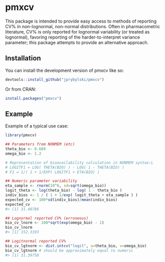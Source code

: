 
<!-- README.md is generated from README.Rmd. Please edit that file -->

# pmxcv

<!-- badges: start -->
<!-- badges: end -->

This package is intended to provide easy access to methods of reporting
CV% in non-lognormal, non-normal distributions. Often in pharmacometric
literature, CV% is only reported for lognormal variability (or treated
as lognormal), favoring reporting of the harder-to-interpret variance
parameter; this package attempts to provide an alternative approach.

## Installation

You can install the development version of pmxcv like so:

``` r
devtools::install_github("jprybylski/pmxcv")
```

Or from CRAN:

``` r
install.packages("pmxcv")
```

## Example

Example of a typical use case:

``` r
library(pmxcv)

## Parameters from NONMEM (etc)
theta_bio <- 0.689
omega_bio <- 1.2

# Representation of bioavailability calculation in NONMEM syntax:L
# LOGITF1 = LOG( THETA(BIO) ) - LOG( 1 - THETA(BIO) )
# F1 = 1/( 1 + 1/EXP( LOGITF1 + ETA(BIO) )

## Numeric parameter variability
eta_sample <- rnorm(10^6, sd=sqrt(omega_bio))
logit_theta <- log(theta_bio) - log( 1 - theta_bio )
indiv_bios <- 1 / ( 1 + 1/exp( logit_theta + eta_sample ) )
expected_cv <- 100*sd(indiv_bios)/mean(indiv_bios)
expected_cv
#> [1] 31.40786

## Lognormal reported CV% (erroneous)
bio_cv_lnorm <- 100*sqrt(exp(omega_bio) - 1)
bio_cv_lnorm
#> [1] 152.3193

## Logitnormal reported CV%
bio_cv_lgtnorm <- dist.intcv("logit", u=theta_bio, v=omega_bio)
bio_cv_lgtnorm # should be approximately equal to numeric
#> [1] 31.39758
```
